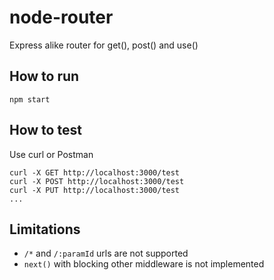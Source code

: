 # node-router

Express alike router for get(), post() and use()

## How to run

`npm start`

## How to test

Use curl or Postman

```
curl -X GET http://localhost:3000/test
curl -X POST http://localhost:3000/test
curl -X PUT http://localhost:3000/test
...
```

## Limitations

- `/*` and `/:paramId` urls are not supported
- `next()` with blocking other middleware is not implemented
